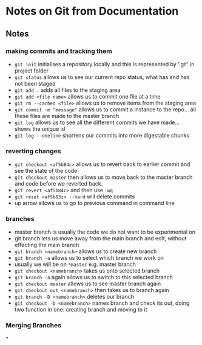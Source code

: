 <h1>Notes on Git from Documentation</h1> 

<h2>Notes</h2>

<h3>making commits and tracking them</h3>

* `git init` initialises a repository locally and this is represented by '.git' in project folder
* `git status` allows us to see our current repo status, what has and has not been staged
* `git add .` adds all files to the staging area 
* `git add <file name>` allows us to commit one file at a time
* `git rm --cached <file>` allows us to remove items from the staging area 
* `git commit -m "message"` allows us to commit a instance to the repo... all these files are made to the master branch 
* `git log` allows us to see all the different commits we have made... shows the unique id 
* `git log --oneline` shortens our commits into more digestable chunks 

<h3>reverting changes</h3>

* `git checkout <af5b84c>` allows us to revert back to earlier commit and see the state of the code 
* `git checkout master` then allows us to move back to the master branch and code before we reverted back.
* `git revert <af5b84c>` and then use `:wq` 
* `git reset <af5b83z> --hard` will delete commits
* up arrow allows us to go to previous command in command line

<h3>branches</h3>

* master branch is usually the code we do not want to be experimental on 
* git branch lets us move away from the main branch and edit, without effecting the main branch 
* `git branch <namebranch>` allows us to create new branch
* `git branch -a` allows us to select which branch we work on
* usually we will be on `*master` e.g. master branch 
* `git checkout <namebranch>` takes us onto selected branch 
* `git branch -a` again allows us to switch to this selected branch
*  `git checkout master` allows us to see master branch again 
*  `git checkout out <namebranch>` then takes us to branch again
*  `git branch -D <namebranch>` deletes our branch 
*  `git checkout -b <namebranch>` names branch and check its out, doing two function in one: creating branch and moving to it 

<h3>Merging Branches</h3>
*
